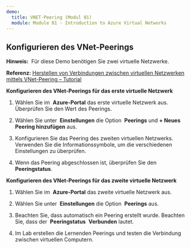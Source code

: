 ```yaml
---
demo:
  title: VNET-Peering (Modul 01)
  module: Module 01 - Introduction to Azure Virtual Networks
---
```

## Konfigurieren des VNet-Peerings

**Hinweis:**  Für diese Demo benötigen Sie zwei virtuelle Netzwerke.

**Referenz:** [Herstellen von Verbindungen zwischen virtuellen Netzwerken mittels VNet-Peering – Tutorial](https://docs.microsoft.com/azure/virtual-network/tutorial-connect-virtual-networks-portal)

**Konfigurieren des VNet-Peerings für das erste virtuelle Netzwerk**

1. Wählen Sie im  **Azure-Portal** das erste virtuelle Netzwerk aus. Überprüfen Sie den Wert des Peerings. 

1. Wählen Sie unter  **Einstellungen** die Option  **Peerings** und **+ Neues Peering hinzufügen** aus.

1. Konfigurieren Sie das Peering des zweiten virtuellen Netzwerks. Verwenden Sie die Informationssymbole, um die verschiedenen Einstellungen zu überprüfen. 

1. Wenn das Peering abgeschlossen ist, überprüfen Sie den **Peeringstatus**. 

**Konfigurieren des VNet-Peerings für das zweite virtuelle Netzwerk**

1. Wählen Sie im  **Azure-Portal** das zweite virtuelle Netzwerk aus.

1. Wählen Sie unter  **Einstellungen** die Option  **Peerings** aus.

1. Beachten Sie, dass automatisch ein Peering erstellt wurde. Beachten Sie, dass der  **Peeringstatus**  **Verbunden** lautet.

1. Im Lab erstellen die Lernenden Peerings und testen die Verbindung zwischen virtuellen Computern. 
